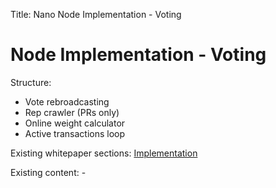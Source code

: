 Title: Nano Node Implementation - Voting

# Node Implementation - Voting

Structure:

* Vote rebroadcasting
* Rep crawler (PRs only)
* Online weight calculator
* Active transactions loop

Existing whitepaper sections: [Implementation](/whitepaper/english/#implementation)

Existing content: -